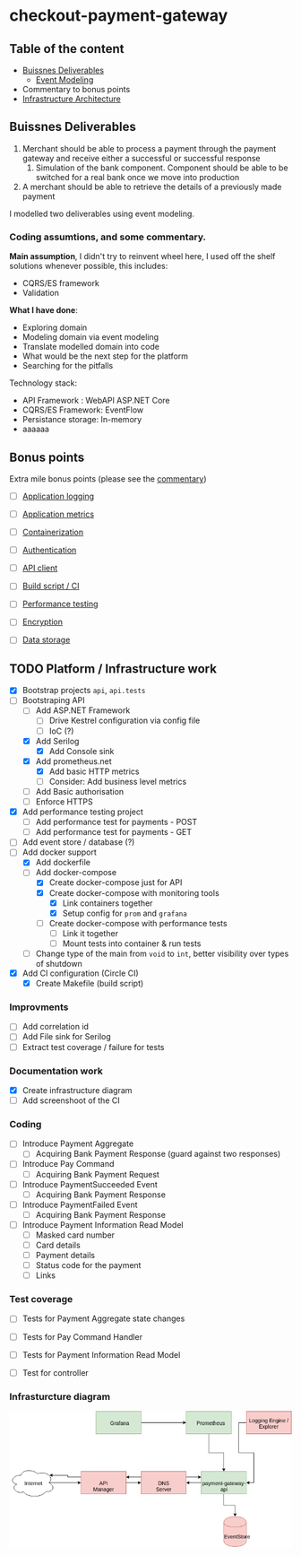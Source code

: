 # checkout-payment-gateway

## Table of the content

- [Buissnes Deliverables](#buissnes-deliverables)
    - [Event Modeling](/docs/event-modeling.md)
- Commentary to bonus points 
- [Infrastructure Architecture](#infrasturcture-diagram)

## Buissnes Deliverables

1. Merchant should be able to process a payment through the payment gateway 
and receive either a successful or successful response
    1. Simulation of the bank component. Component should be able to be switched for 
    a real bank once we move into production
2. A merchant should be able to retrieve the details of a previously made payment

I modelled two deliverables using event modeling.

### Coding assumtions, and some commentary.

**Main assumption**, I didn't try to reinvent wheel here, I used off the 
shelf solutions whenever possible, this includes:

- CQRS/ES framework
- Validation 

**What I have done**:
- Exploring domain
- Modeling domain via event modeling
- Translate modelled domain into code
- What would be the next step for the platform
- Searching for the pitfalls

Technology stack:
 - API Framework : WebAPI ASP.NET Core
 - CQRS/ES Framework: EventFlow
 - Persistance storage: In-memory
 - aaaaaa

## Bonus points

Extra mile bonus points (please see the [commentary](/docs/bonus-points.md))

- [ ] [Application logging](/docs/bonus-points.md#application-logging)
- [ ] [Application metrics](/docs/bonus-points.md#application-metrics)
- [ ] [Containerization](/docs/bonus-points.md#containerization)
- [ ] [Authentication](/docs/bonus-points.md#authentication)
- [ ] [API client](/docs/bonus-points.md#api-client)
- [ ] [Build script / CI](/docs/bonus-points.md#build-script--ci)
- [ ] [Performance testing](/docs/bonus-points.md#performance-testing)
- [ ] [Encryption](/docs/bonus-points.md#encryption)
- [ ] [Data storage](/docs/bonus-points.md#data-storage)


## TODO Platform / Infrastructure work

- [x] Bootstrap projects `api`, `api.tests`
- [ ] Bootstraping API
    - [ ] Add ASP.NET Framework
        - [ ] Drive Kestrel configuration via config file
        - [ ] IoC (?)
    - [x] Add Serilog
        - [x] Add Console sink
    - [x] Add prometheus.net
        - [x] Add basic HTTP metrics
        - [ ] Consider: Add business level metrics
    - [ ] Add Basic authorisation
    - [ ] Enforce HTTPS
- [x] Add performance testing project
    - [ ] Add performance test for payments - POST
    - [ ] Add performance test for payments - GET
- [ ] Add event store / database (?)
- [ ] Add docker support
    - [x] Add dockerfile
    - [ ] Add docker-compose
        - [x] Create docker-compose just for API
        - [x] Create docker-compose with monitoring tools
          - [x] Link containers together
          - [x] Setup config for `prom` and `grafana`
        - [ ] Create docker-compose with performance tests
            - [ ] Link it together
            - [ ] Mount tests into container & run tests
    - [ ] Change type of the main from `void` to `int`, 
    better visibility over types of shutdown
- [x] Add CI configuration (Circle CI)
    - [x] Create Makefile (build script)
    
### Improvments

- [ ] Add correlation id
- [ ] Add File sink for Serilog
- [ ] Extract test coverage / failure for tests

### Documentation work

- [x] Create infrastructure diagram
- [ ] Add screenshoot of the CI

### Coding

- [ ] Introduce Payment Aggregate
    - [ ] Acquiring Bank Payment Response (guard against two responses)
- [ ] Introduce Pay Command
    - [ ] Acquiring Bank Payment Request
- [ ] Introduce PaymentSucceeded Event
    - [ ] Acquiring Bank Payment Response
- [ ] Introduce PaymentFailed Event
    - [ ] Acquiring Bank Payment Response
- [ ] Introduce Payment Information Read Model
    - [ ] Masked card number
    - [ ] Card details
    - [ ] Payment details
    - [ ] Status code for the payment
    - [ ] Links

### Test coverage

- [ ] Tests for Payment Aggregate state changes
- [ ] Tests for Pay Command Handler
- [ ] Tests for Payment Information Read Model

- [ ] Test for controller


### Infrasturcture diagram

![Infrasturcture diagram](/docs/infrastructure-architecture.png)